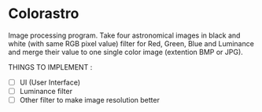 

# Colorastro
Image processing program. Take four astronomical images in black and white (with same RGB pixel value) filter for Red, Green, Blue and Luminance and merge their value to one single color image (extention BMP or JPG).

THINGS TO IMPLEMENT : 
-[ ] UI (User Interface)
-[ ] Luminance filter
-[ ] Other filter to make image resolution better

